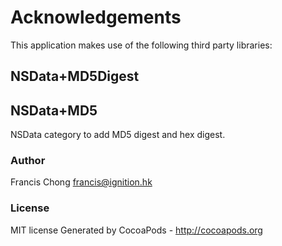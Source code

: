# Acknowledgements
This application makes use of the following third party libraries:

## NSData+MD5Digest

## NSData+MD5

NSData category to add MD5 digest and hex digest.

### Author

Francis Chong francis@ignition.hk

### License

MIT license
Generated by CocoaPods - http://cocoapods.org

